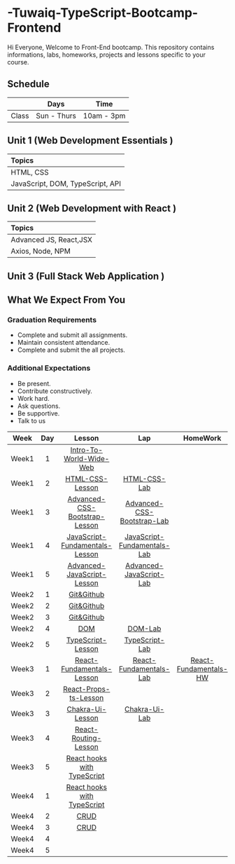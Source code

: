 # -Tuwaiq-TypeScript-Bootcamp-Frontend

Hi Everyone, Welcome to Front-End bootcamp. This repository contains informations, labs, homeworks, projects and lessons specific to your course.

## Schedule
|  | Days | Time |
| --- | ------------- | ------------- |
| Class | Sun - Thurs  | 10am - 3pm  |



## Unit 1 \(Web Development Essentials \)

| Topics |
| :--- |
| HTML, CSS |
| JavaScript, DOM, TypeScript, API |



## Unit 2 \(Web Development with React \)

| Topics |
| :--- |
| Advanced JS, React,JSX |
| Axios, Node, NPM|


## Unit 3 \(Full Stack Web Application \)



## What We Expect From You
### Graduation Requirements
* Complete and submit all assignments.
* Maintain consistent attendance.
* Complete and submit the all projects.
### Additional Expectations
* Be present.
* Contribute constructively.
* Work hard.
* Ask questions.
* Be supportive.
* Talk to us

| Week | Day | Lesson | Lap | HomeWork |
|:----:|:---:|:------:|:---:|:--------:|
| Week1| 1   |[Intro-To-World-Wide-Web](https://github.com/Tuwaiq-Academy-Training/Intro-To-World-Wide-Web/blob/main/README.md)|[]()|[]()
| Week1| 2   |[HTML-CSS-Lesson](https://github.com/Tuwaiq-Academy-Training/HTML-CSS-Lesson)|[HTML-CSS-Lab](https://github.com/Tuwaiq-Academy-Training/HTML-CSS-Leb)|[]()
| Week1| 3   |[Advanced-CSS-Bootstrap-Lesson](https://github.com/Tuwaiq-Academy-Training/Advanced-CSS-Bootstrap-Lesson)|[Advanced-CSS-Bootstrap-Lab](https://github.com/Tuwaiq-Academy-Training/Advanced-CSS_Bootstrap-Lab/blob/main/README.md)|[]()
| Week1| 4   |[JavaScript-Fundamentals-Lesson](https://github.com/Tuwaiq-Academy-Training/JavaScript-Fundamentals-Lesson)|[JavaScript-Fundamentals-Lab](https://github.com/Tuwaiq-Academy-Training/JavaScript-Fundamentals_Lab)|[]()
| Week1| 5   |[Advanced-JavaScript-Lesson](https://github.com/Tuwaiq-Academy-Training/Advanced-JavaScript-Lesson)|[Advanced-JavaScript-Lab](https://github.com/Tuwaiq-Academy-Training/Advanced-JavaScript_Lab/blob/main/README.md) | []()
| Week2| 1   |[Git&Github]()|[]()|[]()
| Week2| 2   |[Git&Github]()|[]()|[]()
| Week2| 3   |[Git&Github]()|[]()|[]()
| Week2| 4   |[DOM](https://github.com/Tuwaiq-Academy-Training/Advanced-JavaScript-Lesson)|[DOM-Lab](https://github.com/Tuwaiq-Academy-Training/DOM-lab/blob/main/README.md)|[]()
| Week2| 5   |[TypeScript-Lesson](https://github.com/Tuwaiq-Academy-Training/TypeScript-Lesson/blob/main/README.md)|[TypeScript-Lab](https://github.com/Tuwaiq-Academy-Training/TypeScript-Lab)|[]()
| Week3| 1   |[React-Fundamentals-Lesson](https://github.com/Tuwaiq-JavaScript/React-Fundamentals-Lesson)|[React-Fundamentals-Lab](https://github.com/Tuwaiq-JavaScript/React-Fundamentals-Lab)|[React-Fundamentals-HW](https://github.com/Tuwaiq-JavaScript/React-Fundamentals-HW)
| Week3| 2   |[React-Props-ts-Lesson](https://github.com/Tuwaiq-Academy-Training/React-Props-ts-Lesson/blob/main/README.md)|[]()|[]()
| Week3| 3   |[Chakra-Ui-Lesson](https://github.com/Tuwaiq-Academy-Training/Chakra-ui-Lesson) |[Chakra-Ui-Lab](https://github.com/Tuwaiq-Academy-Training/ChakraUI-Lab/blob/main/README.md)|[]()
| Week3| 4   |[React-Routing-Lesson](https://github.com/Tuwaiq-Academy-Training/React-Styling-Routing-Lesson) |[]() |[]()
| Week3| 5   |[React hooks with TypeScript](https://github.com/Tuwaiq-Academy-Training/React-hooks-with-TypeScript/blob/main/README.md)|[ ]() |[]()
| Week4| 1   |[React hooks with TypeScript](https://github.com/Tuwaiq-Academy-Training/React-hooks-with-TypeScript/blob/main/README.md)  |[]()  |[]()
| Week4| 2   |[CRUD](https://github.com/Tuwaiq-Academy-Training/APY-Lesson-TypeScript/blob/main/README.md)  |[]()  |[]()
| Week4| 3   |[CRUD]()|[]() |[]()
| Week4| 4   |[]() |[]() |[]()
| Week4| 5   |[]()  |[]()  |[]()

